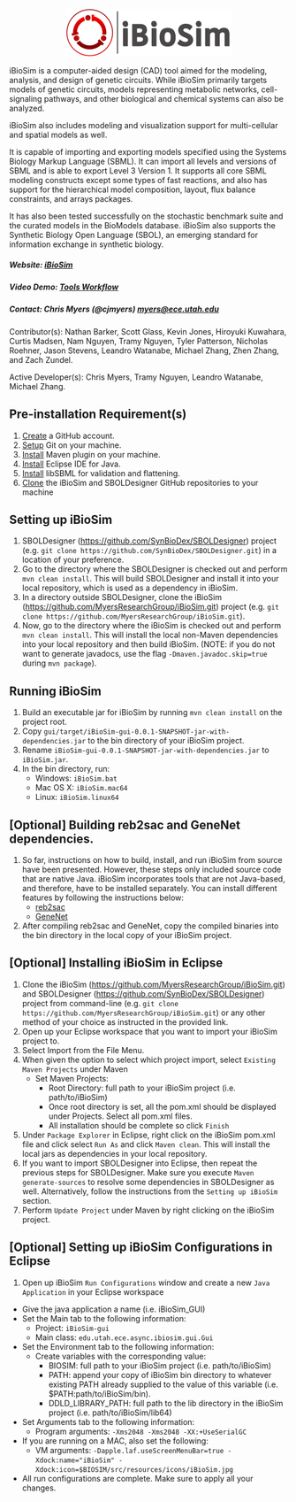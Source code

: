 
<p align="center">
  <img  src="docs/media/iBioSim_horizontal.png">
</p>

iBioSim is a computer-aided design (CAD) tool aimed for the modeling, analysis, and design of genetic circuits. 
While iBioSim primarily targets models of genetic circuits, models representing metabolic networks, cell-signaling pathways, 
and other biological and chemical systems can also be analyzed. 

iBioSim also includes modeling and visualization support for multi-cellular and spatial models as well. 

It is capable of importing and exporting models specified using the Systems Biology Markup Language (SBML). 
It can import all levels and versions of SBML and is able to export Level 3 Version 1. 
It supports all core SBML modeling constructs except some types of fast reactions, and also has support for the 
hierarchical model composition, layout, flux balance constraints, and arrays packages. 

It has also been tested successfully on the stochastic benchmark suite and the curated models in the BioModels database. 
iBioSim also supports the Synthetic Biology Open Language (SBOL), an emerging standard for information exchange in synthetic 
biology.

##### Website: [iBioSim](http://www.async.ece.utah.edu/ibiosim)
##### Video Demo: [Tools Workflow](https://www.youtube.com/watch?v=g4xayzlyC2Q)
##### Contact: Chris Myers (@cjmyers) myers@ece.utah.edu

Contributor(s): Nathan Barker, Scott Glass, Kevin Jones, Hiroyuki Kuwahara, Curtis Madsen, Nam Nguyen, Tramy Nguyen, Tyler Patterson, Nicholas Roehner, Jason Stevens, Leandro Watanabe, Michael Zhang, Zhen Zhang, and Zach Zundel.

Active Developer(s): Chris Myers, Tramy Nguyen, Leandro Watanabe, Michael Zhang.

## Pre-installation Requirement(s)
1. [Create](https://github.com/) a GitHub account.
2. [Setup](https://help.github.com/articles/set-up-git) Git on your machine.
3. [Install](https://maven.apache.org/download.cgi) Maven plugin on your machine.
4. [Install](http://www.eclipse.org) Eclipse IDE  for Java. 
5. [Install](https://sourceforge.net/projects/sbml/files/libsbml/5.15.0/experimental/binaries/) libSBML for validation and flattening.
6. [Clone](https://help.github.com/articles/cloning-a-repository/) the iBioSim and SBOLDesigner GitHub repositories to your machine

## Setting up iBioSim
1. SBOLDesigner (https://github.com/SynBioDex/SBOLDesigner) project (e.g. ```git clone https://github.com/SynBioDex/SBOLDesigner.git```) in a location of your preference.
2. Go to the directory where the SBOLDesigner is checked out and perform ```mvn clean install```. This will build SBOLDesigner and install it into your local repository, which is used as a dependency in iBioSim. 
3. In a directory outside SBOLDesigner, clone the iBioSim (https://github.com/MyersResearchGroup/iBioSim.git) project (e.g. ```git clone https://github.com/MyersResearchGroup/iBioSim.git```).
4. Now, go to the directory where the iBioSim is checked out and perform ```mvn clean install```. This will install the local non-Maven dependencies into your local repository and then build iBioSim. (NOTE: if you do not want to generate javadocs, use the flag ```-Dmaven.javadoc.skip=true``` during ```mvn package```).

## Running iBioSim
1. Build an executable jar for iBioSim by running ```mvn clean install``` on the project root. 
2. Copy ```gui/target/iBioSim-gui-0.0.1-SNAPSHOT-jar-with-dependencies.jar``` to the bin directory of your iBioSim project.
3. Rename ```iBioSim-gui-0.0.1-SNAPSHOT-jar-with-dependencies.jar``` to ```iBioSim.jar```.
4. In the bin directory, run:
      * Windows: ```iBioSim.bat``` 
      * Mac OS X: ```iBioSim.mac64```
      * Linux: ```iBioSim.linux64```

## [Optional] Building reb2sac and GeneNet dependencies.
1. So far, instructions on how to build, install, and run iBioSim from source have been presented. However, these steps only included source code that are native Java. iBioSim incorporates tools that are not Java-based, and therefore, have to be installed separately. You can install different features by following the instructions below:
   * [reb2sac](https://github.com/MyersResearchGroup/reb2sac/)
   * [GeneNet](https://github.com/MyersResearchGroup/GeneNet)
2. After compiling reb2sac and GeneNet, copy the compiled binaries into the bin directory in the local copy of your iBioSim project.

## [Optional] Installing iBioSim in Eclipse
1. Clone the iBioSim (https://github.com/MyersResearchGroup/iBioSim.git) and SBOLDesigner (https://github.com/SynBioDex/SBOLDesigner) project from command-line (e.g. ```git clone https://github.com/MyersResearchGroup/iBioSim.git```) or any other method of your choice as instructed in the provided link.
2. Open up your Eclipse workspace that you want to import your iBioSim project to.
3. Select Import from the File Menu.
4. When given the option to select which project import, select ```Existing Maven Projects``` under Maven
   * Set Maven Projects:
      * Root Directory: full path to your iBioSim project (i.e. path/to/iBioSim)
      * Once root directory is set, all the pom.xml should be displayed under Projects. Select all pom.xml files.
      * All installation should be complete so click ```Finish```
5. Under ```Package Explorer``` in Eclipse, right click on the iBioSim pom.xml file and click select ```Run As``` and click ```Maven clean```. This will install the local jars as dependencies in your local repository. 
6. If you want to import SBOLDesigner into Eclipse, then repeat the previous steps for SBOLDesigner. Make sure you execute ```Maven generate-sources``` to resolve some dependencies in SBOLDesigner as well. Alternatively, follow the instructions from the ```Setting up iBioSim``` section.
7. Perform ```Update Project``` under Maven by right clicking on the iBioSim project.


## [Optional] Setting up iBioSim Configurations in Eclipse
1. Open up iBioSim ```Run Configurations``` window and create a new ```Java Application``` in your Eclipse workspace
  * Give the java application a name (i.e. iBioSim_GUI)
  * Set the Main tab to the following information:
    * Project: ```iBioSim-gui```
    * Main class: ```edu.utah.ece.async.ibiosim.gui.Gui```
  * Set the Environment tab to the following information:
    * Create variables with the corresponding value:
      * BIOSIM: full path to your iBioSim project (i.e. path/to/iBioSim)
      * PATH: append your copy of iBioSim bin directory to whatever existing PATH already supplied to the value of this variable (i.e. $PATH:path/to/iBioSim/bin).
      * DDLD_LIBRARY_PATH: full path to the lib directory in the iBioSim project (i.e. path/to/iBioSim/lib64)
  * Set Arguments tab to the following information:
    * Program arguments: ```-Xms2048 -Xms2048 -XX:+UseSerialGC```
  * If you are running on a MAC, also set the following:
    * VM arguments: ```-Dapple.laf.useScreenMenuBar=true -Xdock:name="iBioSim" -Xdock:icon=$BIOSIM/src/resources/icons/iBioSim.jpg```
  * All run configurations are complete. Make sure to apply all your changes.


   
